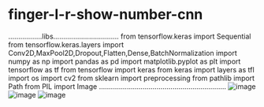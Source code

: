 # finger-l-r-show-number-cnn
.................libs.................................
from tensorflow.keras import Sequential
from tensorflow.keras.layers import Conv2D,MaxPool2D,Dropout,Flatten,Dense,BatchNormalization
import numpy as np
import pandas as pd 
import matplotlib.pyplot as plt
import tensorflow as tf
from tensorflow import keras
from keras import layers as tfl
import os
import cv2
from sklearn import preprocessing
from pathlib import Path
from PIL import Image
................................................................
![image](https://github.com/omrbhdr/finger-l-r-show-number-cnn/assets/12261537/8f746309-c3a6-4177-88ef-3f82cb119f07)
![image](https://github.com/omrbhdr/finger-l-r-show-number-cnn/assets/12261537/c70faaca-3ce3-4ddb-b653-cdb686a68d74)
![image](https://github.com/omrbhdr/finger-l-r-show-number-cnn/assets/12261537/4f97c7fb-6d6c-4733-bf71-c36d2d8513d0)


